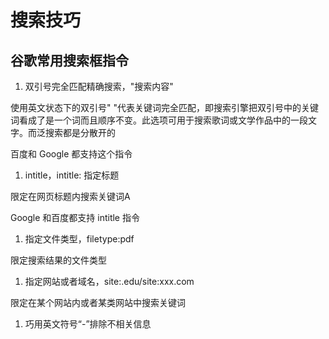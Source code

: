 # 搜索技巧

## 谷歌常用搜索框指令

1. 双引号完全匹配精确搜索，"搜索内容"

使用英文状态下的双引号" "代表关键词完全匹配，即搜索引擎把双引号中的关键词看成了是一个词而且顺序不变。此选项可用于搜索歌词或文学作品中的一段文字。而泛搜索都是分散开的

百度和 Google 都支持这个指令

1. intitle，intitle: 指定标题

限定在网页标题内搜索关键词A

Google 和百度都支持 intitle 指令

1. 指定文件类型，filetype:pdf

限定搜索结果的文件类型

1. 指定网站或者域名，site:.edu/site:xxx.com

限定在某个网站内或者某类网站中搜索关键词

1. 巧用英文符号“-”排除不相关信息  
